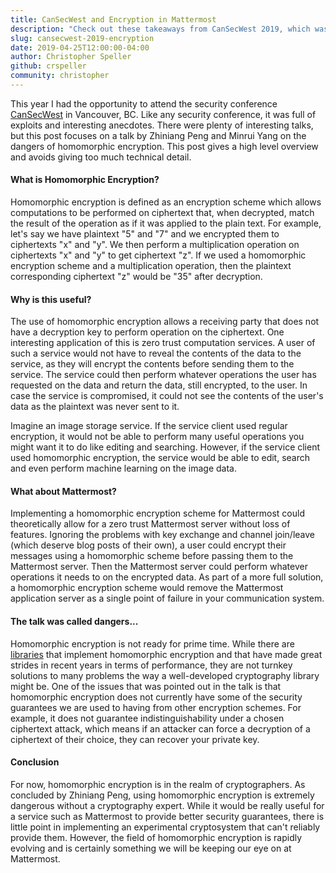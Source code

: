 ```yaml
---
title: CanSecWest and Encryption in Mattermost
description: "Check out these takeaways from CanSecWest 2019, which was full of exploits and interesting anecdotes."
slug: cansecwest-2019-encryption
date: 2019-04-25T12:00:00-04:00
author: Christopher Speller
github: crspeller
community: christopher
---
```


This year I had the opportunity to attend the security conference [CanSecWest](https://cansecwest.com/) in Vancouver, BC. Like any security conference, it was full of exploits and interesting anecdotes. There were plenty of interesting talks, but this post focuses on a talk by Zhiniang Peng and Minrui Yang on the dangers of homomorphic encryption. This post gives a high level overview and avoids giving too much technical detail.

#### What is Homomorphic Encryption?

Homomorphic encryption is defined as an encryption scheme which allows computations to be performed on ciphertext that, when decrypted, match the result of the operation as if it was applied to the plain text. For example, let's say we have plaintext "5" and "7" and we encrypted them to ciphertexts "x" and "y". We then perform a multiplication operation on ciphertexts "x" and "y" to get ciphertext "z". If we used a homomorphic encryption scheme and a multiplication operation, then the plaintext corresponding ciphertext "z" would be "35" after decryption.

#### Why is this useful?

The use of homomorphic encryption allows a receiving party that does not have a decryption key to perform operation on the ciphertext. One interesting application of this is zero trust computation services. A user of such a service would not have to reveal the contents of the data to the service, as they will encrypt the contents before sending them to the service. The service could then perform whatever operations the user has requested on the data and return the data, still encrypted, to the user. In case the service is compromised, it could not see the contents of the user's data as the plaintext was never sent to it.

Imagine an image storage service. If the service client used regular encryption, it would not be able to perform many useful operations you might want it to do like editing and searching. However, if the service client used homomorphic encryption, the service would be able to edit, search and even perform machine learning on the image data.

#### What about Mattermost?

Implementing a homomorphic encryption scheme for Mattermost could theoretically allow for a zero trust Mattermost server without loss of features. Ignoring the problems with key exchange and channel join/leave (which deserve blog posts of their own), a user could encrypt their messages using a homomorphic scheme before passing them to the Mattermost server. Then the Mattermost server could perform whatever operations it needs to on the encrypted data. As part of a more full solution, a homomorphic encryption scheme would remove the Mattermost application server as a single point of failure in your communication system.

#### The talk was called dangers...

Homomorphic encryption is not ready for prime time. While there are [libraries](https://github.com/Microsoft/SEAL) that implement homomorphic encryption and that have made great strides in recent years in terms of performance, they are not turnkey solutions to many problems the way a well-developed cryptography library might be. One of the issues that was pointed out in the talk is that homomorphic encryption does not currently have some of the security guarantees we are used to having from other encryption schemes. For example, it does not guarantee indistinguishability under a chosen ciphertext attack, which means if an attacker can force a decryption of a ciphertext of their choice, they can recover your private key.

#### Conclusion

For now, homomorphic encryption is in the realm of cryptographers. As concluded by Zhiniang Peng, using homomorphic encryption is extremely dangerous without a cryptography expert. While it would be really useful for a service such as Mattermost to provide better security guarantees, there is little point in implementing an experimental cryptosystem that can't reliably provide them. However, the field of homomorphic encryption is rapidly evolving and is certainly something we will be keeping our eye on at Mattermost.

